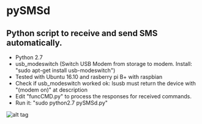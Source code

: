 # pySMSd

Python script to receive and send SMS automatically.
-----------

- Python 2.7
- usb_modeswitch (Switch USB Modem from storage to modem. Install: "sudo apt-get install usb-modeswitch")
- Tested with Ubuntu 16.10 and rasberry pi B+ with raspbian
- Check if usb_modeswitch worked ok: lsusb must return the device with "(modem on)" at description
- Edit "funcCMD.py" to process the responses for received commands.
- Run it: "sudo python2.7 pySMSd.py"


![alt tag](https://raw.githubusercontent.com/arturgontijo/pySMSd/master/screeshots/screenshot_01.png)

